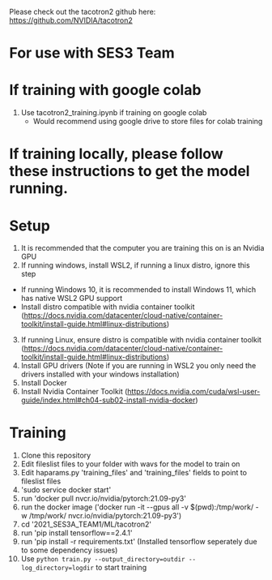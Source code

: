 Please check out the tacotron2 github here: https://github.com/NVIDIA/tacotron2

# For use with SES3 Team
# If training with google colab
1) Use tacotron2_training.ipynb if training on google colab
    - Would recommend using google drive to store files for colab training

# If training locally, please follow these instructions to get the model running.
# Setup
1) It is recommended that the computer you are training this on is an Nvidia GPU
2) If running windows, install WSL2, if running a linux distro, ignore this step 
  - If running Windows 10, it is recommended to install Windows 11, which has native WSL2 GPU support
  - Install distro compatible with nvidia container toolkit (https://docs.nvidia.com/datacenter/cloud-native/container-toolkit/install-guide.html#linux-distributions)

3) If running Linux, ensure distro is compatible with nvidia container toolkit (https://docs.nvidia.com/datacenter/cloud-native/container-toolkit/install-guide.html#linux-distributions)
4) Install GPU drivers (Note if you are running in WSL2 you only need the drivers installed with your windows installation)
5) Install Docker
6) Install Nvidia Container Toolkit (https://docs.nvidia.com/cuda/wsl-user-guide/index.html#ch04-sub02-install-nvidia-docker) 


# Training
1) Clone this repository
2) Edit fileslist files to your folder with wavs for the model to train on
3) Edit haparams.py 'training_files' and 'training_files' fields to point to fileslist files
4) 'sudo service docker start'
5) run 'docker pull  nvcr.io/nvidia/pytorch:21.09-py3'
6) run the docker image ('docker run -it --gpus all -v $(pwd):/tmp/work/ -w /tmp/work/ nvcr.io/nvidia/pytorch:21.09-py3')
7) cd '2021_SES3A_TEAM1/ML/tacotron2'
8) run 'pip install tensorflow==2.4.1'
9) run 'pip install -r requirements.txt' (Installed tensorflow seperately due to some dependency issues)
10) Use `python train.py --output_directory=outdir --log_directory=logdir` to start training
